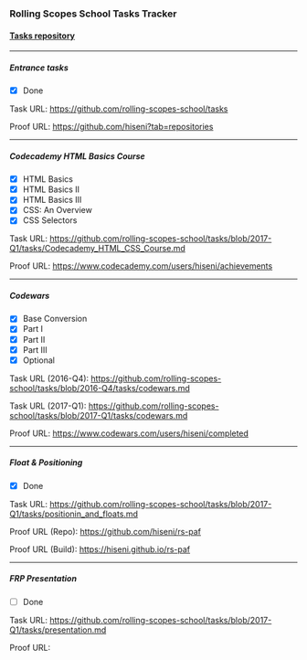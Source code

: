 ### Rolling Scopes School Tasks Tracker

#### [Tasks repository](https://github.com/rolling-scopes-school/tasks)

---

##### Entrance tasks
- [x] Done

Task URL: https://github.com/rolling-scopes-school/tasks

Proof URL: https://github.com/hiseni?tab=repositories

---

##### Codecademy HTML Basics Course
- [x] HTML Basics
- [x] HTML Basics II
- [x] HTML Basics III
- [x] CSS: An Overview
- [x] CSS Selectors

Task URL: https://github.com/rolling-scopes-school/tasks/blob/2017-Q1/tasks/Codecademy_HTML_CSS_Course.md

Proof URL: https://www.codecademy.com/users/hiseni/achievements

---

##### Codewars
- [x] Base Conversion
- [x] Part I
- [x] Part II
- [x] Part III
- [x] Optional

Task URL (2016-Q4): https://github.com/rolling-scopes-school/tasks/blob/2016-Q4/tasks/codewars.md

Task URL (2017-Q1): https://github.com/rolling-scopes-school/tasks/blob/2017-Q1/tasks/codewars.md

Proof URL: https://www.codewars.com/users/hiseni/completed

---

##### Float & Positioning
- [x] Done

Task URL: https://github.com/rolling-scopes-school/tasks/blob/2017-Q1/tasks/positionin_and_floats.md

Proof URL (Repo): https://github.com/hiseni/rs-paf

Proof URL (Build): https://hiseni.github.io/rs-paf

---

##### FRP Presentation
- [ ] Done

Task URL: https://github.com/rolling-scopes-school/tasks/blob/2017-Q1/tasks/presentation.md

Proof URL:
